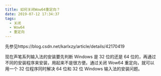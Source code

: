```yaml
---
title: 如何关闭Wow64重定向？
date: 2019-07-12 17:34:37
tags:
  - 关闭
  - Wow64
  - 重定向
---
```


先参见https://blog.csdn.net/karlxzy/article/details/42170419

现在声笔系列输入法的安装要先判断 Windows 是 32 位的还是 64 位的，再通过不同的安装程序来安装，用起来不是很方便。通过关闭 Wow64 重定向，就可以用一个 32 位程序同时解决 64 位和 32 位 Windows 输入法的安装问题。

<!--more-->
